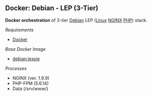 ## Docker: Debian - LEP (3-Tier)

**Docker orchestration** of 3-tier [Debian](https://www.debian.org/) LEP ([Linux](https://www.kernel.org/) [NGINX](https://www.nginx.com/) [PHP](http://php.net/)) stack.

*Requirements*
- [Docker](https://www.docker.com/) 

*Base Docker Image*
- [debian:jessie](https://hub.docker.com/_/debian/)

*Processes*
- NGINX (ver. 1.9.9)
- PHP-FPM (5.6.14)
- Data (/srv/www/)

